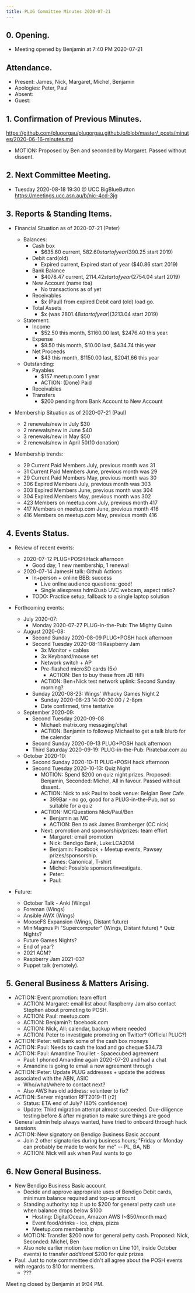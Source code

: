 ```yaml
---
title: PLUG Committee Minutes 2020-07-21
---
```


## 0. Opening.
* Meeting opened by Benjamin at 7:40 PM 2020-07-21

## Attendance.
* Present: James, Nick, Margaret, Michel, Benjamin
* Apologies: Peter, Paul
* Absent:
* Guest:

## 1. Confirmation of Previous Minutes.
https://github.com/plugorgau/plugorgau.github.io/blob/master/_posts/minutes/2020-06-16-minutes.md
  * MOTION: Proposed by Ben and seconded by Margaret. Passed without dissent.
 
## 2. Next Committee Meeting.
* Tuesday 2020-08-18 19:30 @ UCC BigBlueButton https://meetings.ucc.asn.au/b/nic-4cd-3jg

## 3. Reports & Standing Items.
* Financial Situation as of 2020-07-21 (Peter)
  * Balances:
    * Cash box
      * $635.60 current, $582.60 start of year ($390.25 start 2019)
    * Debit card(old)
      * Expired current, Expired start of year ($40.86  start 2019)
    * Bank Balance
      * $4078.47 current, $2114.42 start of year ($2754.04 start 2019)
    * New Account (name tba)
      * No transactions as of yet
    * Receivables
      * $x (Paul) from expired Debit card (old) load go.
    * Total Assets
      * $x (was $2801.48 start of year) ($3213.04 start 2019)
  * Statement:
    * Income
      * $52.50 this month, $1160.00 last, $2476.40 this year.
    * Expense
      * $9.50 this month, $10.00 last, $434.74 this year
    * Net Proceeds
      * $43 this month, $1150.00 last, $2041.66 this year
  * Outstanding:
      * Payables
        * $157 meetup.com 1 year
        * ACTION: (Done) Paid
      * Receivables
      * Transfers
        * $200 pending from Bank Account to New Account

* Membership Situation as of 2020-07-21 (Paul)
  * 2 renewals/new in July $30
  * 2 renewals/new in June $40
  * 3 renewals/new in May $50
  * 2 renewals/new in April $50 ($10 donation)
* Membership trends:
  * 29  Current Paid Members July, previous month was 31
  * 31  Current Paid Members June, previous month was 29
  * 29  Current Paid Members May, previous month was 30
  * 306 Expired Members July, previous month was 303
  * 303 Expired Members June, previous month was 304
  * 304 Expired Members May, previous month was 302
  * 423 Members on meetup.com July, previous month 417
  * 417 Members on meetup.com June, previous month 416
  * 416 Members on meetup.com May, previous month 416

## 4. Events Status.
* Review of recent events:
  * 2020-07-12 PLUG+POSH Hack afternoon
    * Good day, 1 new membership, 1 renewal
  * 2020-07-14 JamesH talk: Github Actions
    * In+person + online BBB: success
      * Live online audience questions: good!
      * Single aliexpress hdmi2usb UVC webcam, aspect ratio?
    * TODO: Practice setup, fallback to a single laptop solution

* Forthcoming events:
  * July 2020-07:
    * Monday 2020-07-27 PLUG-in-the-Pub: The Mighty Quinn
  * August 2020-08:
    * Second Sunday 2020-08-09 PLUG+POSH hack afternoon
    * Second Tuesday 2020-08-11 Raspberry Jam
      * 3x Monitor + cables
      * 3x Keyboard/mouse set
      * Network switch + AP
      * Pre-flashed microSD cards (5x)
        * ACTION: Ben to buy these from JB HiFi
      * ACTION: Ben+Nick test network uplink: Second Sunday morning?
    * Sunday 2020-08-23: Wings' Whacky Games Night 2
      * Sunday 2020-08-23 14:00-20:00 / 2-8pm
      * Date confirmed, time tentative
  * September 2020-09:
    * Second Tuesday 2020-09-08
      * Michael: matrix.org messaging/chat
      * ACTION: Benjamin to followup Michael to get a talk blurb for the calendar
    * Second Sunday 2020-09-13 PLUG+POSH hack afternoon
    * Third Saturday 2020-09-19: PLUG-in-the-Pub: Piratebar.com.au
  * October 2020-10:
    * Second Sunday 2020-10-11 PLUG+POSH hack afternoon
    * Second Tuesday 2020-10-13: Quiz Night
      * MOTION: Spend $200 on quiz night prizes. Proposed: Benjamin, Seconded: Michel, All in favour. Passed without dissent.
      * ACTION: Nick to ask Paul to book venue: Belgian Beer Cafe
        * 399Bar - no go, good for a PLUG-in-the-Pub, not so suitable for a quiz
      * ACTION: MC/Questions Nick/Paul/Ben
        * Benjamin as MC
        * ACTION: Ben to ask James Bromberger (CC nick)
      * Next: promotion and sponsorship/prizes: team effort
        * Margaret: email promotion
        * Nick: Bendigo Bank, Luke:LCA2014
        * Benjamin: Facebook + Meetup events, Pawsey prizes/sponsorship.
        * James: Canonical, T-shirt
        * Michel: Possible sponsors/investigate.
        * Peter:
        * Paul:

* Future:
  * October Talk - Anki (Wings)
  * Foreman (Wings)
  * Ansible AWX (Wings)
  * MooseFS Expansion (Wings, Distant future)
  * MiniMagnus Pi "Supercomputer" (Wings, Distant future)  * Quiz Nights?
  * Future Games Nights?
  * End of year?
  * 2021 AGM?
  * Raspberry Jam 2021-03?
  * Puppet talk (remotely).

## 5. General Business & Matters Arising.
* ACTION: Event promotion: team effort
  * ACTION: Margaret: email list about Raspberry Jam also contact Stephen about promoting to POSH.
  * ACTION: Paul: meetup.com
  * ACTION: Benjamin?: facebook.com
  * ACTION: Nick, All: calendar, backup where needed
  * ACTION: Peter to investigate promoting on Twitter? (Official PLUG?)
* ACTION: Peter: will bank some of the cash box moneys
* ACTION: Paul: Needs to cash the load and go cheque $34.73
* ACTION: Paul: Amandine Trouillet - Spacecubed agreement
  * Paul: I phoned Amandine again 2020-07-20 and had a chat
  * Amandine is going to email a new agreement through
* ACTION: Peter: Update PLUG addresses + update the address associated with the ABN, ASIC
  * Who/what/where to contact next?
  * Also AWS has old address: volunteer to fix?
* ACTION: Server migration RFT2019-11 (r2)
  * Status: ETA end of July? (80% confidence)
  * Update: Third migration attempt almost succeeded. Due-diligence testing before & after migration to make sure things are good
* General admin help always wanted, have tried to onboard through hack sessions
* ACTION: New signatory on Bendigo Business Basic account
  * Join 2 other signatories during business hours; "Friday or Monday can probably be made to work for me" -- PL, BA, NB
  * ACTION: Nick will ask when Paul wants to go

## 6. New General Business.
* New Bendigo Business Basic account
  * Decide and approve appropriate uses of Bendigo Debit cards, minimum balance required and top-up amount
  * Standing authority: top it up to $200 for general petty cash use when balance drops below $100
    * Hosting: DigitalOcean, Amazon AWS (~$50/month max)
    * Event food/drinks - ice, chips, pizza
    * Meetup.com membership
  * MOTION: Transfer $200 now for general petty cash. Proposed: Nick, Seconded: Michel, Ben
  * Also note earlier motion (see motion on Line 101, inside October events) to transfer *additional* $200 for quiz prizes
* Paul: Just to note commmittee didn't all agree about the POSH events with regards to $10 for members.
  * ???

Meeting closed by Benjamin at 9:04 PM.
